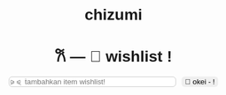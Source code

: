 # chizumi
<html lang="id">
<head>
  <meta charset="UTF-8">
  <meta name="viewport" content="width=device-width, initial-scale=1.0">
  <title>wishlist tersimpan!</title>
  <style>
    body {
      font-family: sans-serif;
      background:; #f0f0f0;
      padding: 25px;
    }
    h1 {
      text-align: center;
    }
    .input-area {
      display: flex;
      gap: 10px;
      margin-bottom: 20px;
      justify-content: center;
    }
    input[type="text"] {
      padding: 10px: black;
      width: 60%;
      border: 1px solid #ccc;
      border-radius: 6px;
    }
    button {
      padding: 5px 10: gray;
      color: black;
      border: gray;
      border-radius: 6px;
      cursor: pointer;
    }
    ul {
      list-style: none;
      padding: 0;
    }
    li {
      background: white;
      padding: 10px: white;
      margin-bottom: 10px;
      border-radius: 6px;
      display: flex;
      align-items: center;
      justify-content: space-between;
    }
    .checked {
      text-decoration: line-through;
      color: black;
    }
    .left-side {
      display: flex;
      align-items: center;
      gap: 10px;
    }
    .delete-btn {
      background-color: #dc3545;
      border: none;
      color: white;
      padding: 5px 10px;
      border-radius: 5px;
      cursor: pointer;
    }
  </style>
</head>
<body>

  <h1>𐙚 — 🍎 wishlist !</h1>

  <div class="input-area">
    <input type="text" id="wishlistInput" placeholder="⪩ ⪨ ִ ࣪tambahkan item wishlist!">
    <button onclick="addItem()">🍎 okei - !</button>
  </div>

  <ul id="wishlistList"></ul>

  <script>
    let wishlist = [];

    // Ambil data dari localStorage saat halaman dimuat
    window.onload = function () {
      const data = localStorage.getItem("wishlist");
      if (data) {
        wishlist = JSON.parse(data);
        renderWishlist();
      }
    }

    function saveToLocalStorage() {
      localStorage.setItem("wishlist", JSON.stringify(wishlist));
    }

    function addItem() {
      const input = document.getElementById("wishlistInput");
      const text = input.value.trim();
      if (text === "") return;

      wishlist.push({ text, checked: false });
      saveToLocalStorage();
      renderWishlist();
      input.value = "";
    }

    function deleteItem(index) {
      wishlist.splice(index, 1);
      saveToLocalStorage();
      renderWishlist();
    }

    function renderWishlist() {
      const ul = document.getElementById("wishlistList");
      ul.innerHTML = "";
      wishlist.forEach((item, index) => {
        const li = document.createElement("li");

        const left = document.createElement("div");
        left.className = "left-side";

        const checkbox = document.createElement("input");
        checkbox.type = "checkbox";
        checkbox.checked = item.checked;

        const span = document.createElement("span");
        span.textContent = item.text;
        if (item.checked) span.classList.add("checked");

        checkbox.addEventListener("change", () => {
          item.checked = checkbox.checked;
          saveToLocalStorage();
          renderWishlist();
        });

        const deleteBtn = document.createElement("button");
        deleteBtn.textContent = "hapus";
        deleteBtn.className = "delete-btn";
        deleteBtn.onclick = () => deleteItem(index);

        left.appendChild(checkbox);
        left.appendChild(span);

        li.appendChild(left);
        li.appendChild(deleteBtn);
        ul.appendChild(li);
      });
    }
  </script>
</body>
</html>
